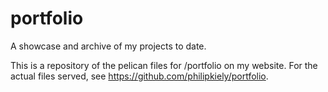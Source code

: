 # portfolio

A showcase and archive of my projects to date.

This is a repository of the pelican files for /portfolio on my website. For the actual files served, see <https://github.com/philipkiely/portfolio>.
